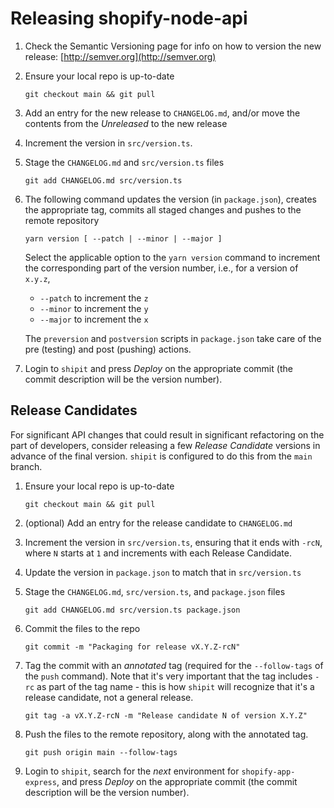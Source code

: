 # Releasing shopify-node-api

1. Check the Semantic Versioning page for info on how to version the new release: [http://semver.org](http://semver.org)

1. Ensure your local repo is up-to-date

   ```shell
   git checkout main && git pull
   ```

1. Add an entry for the new release to `CHANGELOG.md`, and/or move the contents from the _Unreleased_ to the new release

1. Increment the version in `src/version.ts`.

1. Stage the `CHANGELOG.md` and `src/version.ts` files

   ```shell
   git add CHANGELOG.md src/version.ts
   ```

1. The following command updates the version (in `package.json`), creates the appropriate tag, commits all staged changes and pushes to the remote repository

   ```shell
   yarn version [ --patch | --minor | --major ]
   ```

   Select the applicable option to the `yarn version` command to increment the corresponding part of the version number, i.e., for a version of `x.y.z`,

   - `--patch` to increment the `z`
   - `--minor` to increment the `y`
   - `--major` to increment the `x`

   The `preversion` and `postversion` scripts in `package.json` take care of the pre (testing) and post (pushing) actions.

1. Login to `shipit` and press _Deploy_ on the appropriate commit (the commit description will be the version number).

## Release Candidates

For significant API changes that could result in significant refactoring on the part of developers, consider releasing a few _Release Candidate_ versions in advance of the final version. `shipit` is configured to do this from the `main` branch.

1. Ensure your local repo is up-to-date

   ```shell
   git checkout main && git pull
   ```

1. (optional) Add an entry for the release candidate to `CHANGELOG.md`

1. Increment the version in `src/version.ts`, ensuring that it ends with `-rcN`, where `N` starts at `1` and increments with each Release Candidate.

1. Update the version in `package.json` to match that in `src/version.ts`

1. Stage the `CHANGELOG.md`, `src/version.ts`, and `package.json` files

   ```shell
   git add CHANGELOG.md src/version.ts package.json
   ```

1. Commit the files to the repo

   ```shell
   git commit -m "Packaging for release vX.Y.Z-rcN"
   ```

1. Tag the commit with an _annotated_ tag (required for the `--follow-tags` of the `push` command). Note that it's very important that the tag includes `-rc` as part of the tag name - this is how `shipit` will recognize that it's a release candidate, not a general release.

   ```shell
   git tag -a vX.Y.Z-rcN -m "Release candidate N of version X.Y.Z"
   ```

1. Push the files to the remote repository, along with the annotated tag.

   ```shell
   git push origin main --follow-tags
   ```

1. Login to `shipit`, search for the _next_ environment for `shopify-app-express`, and press _Deploy_ on the appropriate commit (the commit description will be the version number).
